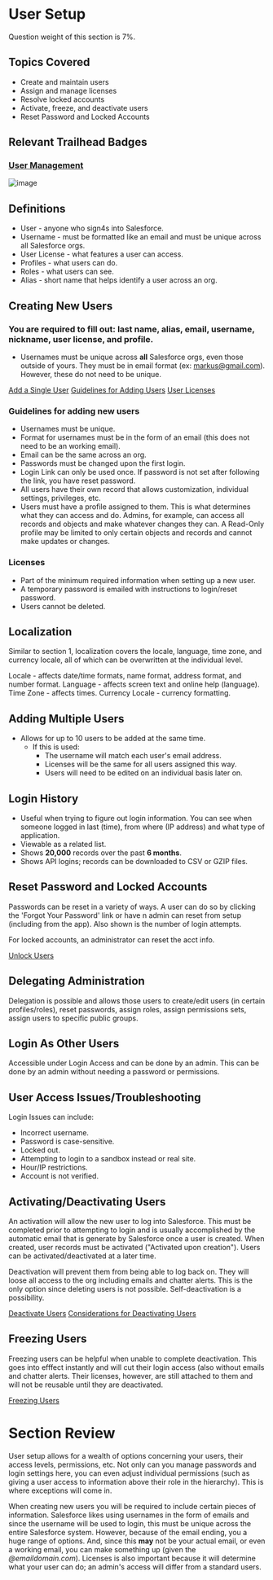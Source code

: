 # User Setup

Question weight of this section is 7%.

## Topics Covered

* Create and maintain users
* Assign and manage licenses
* Resolve locked accounts
* Activate, freeze, and deactivate users
* Reset Password and Locked Accounts

## Relevant Trailhead Badges

### [User Management](https://trailhead.salesforce.com/en/content/learn/modules/lex_implementation_user_setup_mgmt)
![image](images/3/user_setup.png)

## Definitions
* User - anyone who sign4s into Salesforce.
* Username - must be formatted like an email and must be unique across all Salesforce orgs.
* User License - what features a user can access.
* Profiles - what users can do.
* Roles - what users can see.
* Alias - short name that helps identify a user across an org.

## Creating New Users

### You are required to fill out: last name, alias, email, username, nickname, user license, and profile.
* Usernames must be unique across __all__ Salesforce orgs, even those outside of yours. They must be in email format (ex: markus@gmail.com). However, these do not need to be unique.

[Add a Single User](https://help.salesforce.com/articleView?id=adding_new_users.htm&type=5)
[Guidelines for Adding Users](https://help.salesforce.com/articleView?id=users_adding_guidelines.htm&type=5)
[User Licenses](https://help.salesforce.com/articleView?id=users_licenses_overview.htm&type=5)

### Guidelines for adding new users
* Usernames must be unique.
* Format for usernames must be in the form of an email (this does not need to be an working email).
* Email can be the same across an org.
* Passwords must be changed upon the first login.
* Login Link can only be used once. If password is not set after following the link, you have reset password.
* All users have their own record that allows customization, individual settings, privileges, etc.
* Users must have a profile assigned to them. This is what determines what they can access and do. Admins, for example, can access all records and objects and make whatever changes they can. A Read-Only profile may be limited to only certain objects and records and cannot make updates or changes.

### Licenses

* Part of the minimum required information when setting up a new user.
* A temporary password is emailed with instructions to login/reset password.
* Users cannot be deleted.

## Localization

Similar to section 1, localization covers the locale, language, time zone, and currency locale, all of which can be overwritten at the individual level.

Locale - affects date/time formats, name format, address format, and number format.
Language - affects screen text and online help (language).
Time Zone - affects times.
Currency Locale - currency formatting.

## Adding Multiple Users

* Allows for up to 10 users to be added at the same time.
  * If this is used:
    * The username will match each user's email address.
    * Licenses will be the same for all users assigned this way.
    * Users will need to be edited on an individual basis later on.

## Login History

* Useful when trying to figure out login information. You can see when someone logged in last (time), from where (IP address) and what type of application.
* Viewable as a related list.
* Shows __20,000__ records over the past __6 months__.
* Shows API logins; records can be downloaded to CSV or GZIP files.

## Reset Password and Locked Accounts

Passwords can be reset in a variety of ways. A user can do so by clicking the 'Forgot Your Password' link or have n admin can reset from setup (including from the app). Also shown is the number of login attempts.

For locked accounts, an administrator can reset the acct info.

[Unlock Users](https://help.salesforce.com/articleView?id=users_unlock.htm&type=5)

## Delegating Administration

Delegation is possible and allows those users to create/edit users (in certain profiles/roles), reset passwords, assign roles, assign permissions sets, assign users to specific public groups.

## Login As Other Users

Accessible under Login Access and can be done by an admin. This can be done by an admin without needing a password or permissions.

## User Access Issues/Troubleshooting

Login Issues can include:
* Incorrect username.
* Password is case-sensitive.
* Locked out.
* Attempting to login to a sandbox instead or real site.
* Hour/IP restrictions.
* Account is not verified.

## Activating/Deactivating Users

An activation will allow the new user to log into Salesforce. This must be completed prior to attempting to login and is usually accomplished by the automatic email that is generate by Salesforce once a user is created. When created, user records must be activated ("Activated upon creation"). Users can be activated/deactivated at a later time.

Deactivation will prevent them from being able to log back on. They will loose all access to the org including emails and chatter alerts. This is the only option since deleting users is not possible. Self-deactivation is a possibility.

[Deactivate Users](https://help.salesforce.com/articleView?id=deactivating_users.htm&type=0)
[Considerations for Deactivating Users](https://help.salesforce.com/articleView?id=users_deactivate_considerations.htm&type=5)

## Freezing Users

Freezing users can be helpful when unable to complete deactivation. This goes into efffect instantly and will cut their login access (also without emails and chatter alerts. Their licenses, however, are still attached to them and will not be reusable until they are deactivated.

[Freezing Users](https://help.salesforce.com/articleView?id=users_freeze.htm&type=0)

# Section Review

User setup allows for a wealth of options concerning your users, their access levels, permissions, etc. Not only can you manage passwords and login settings here, you can even adjust individual permissions (such as giving a user access to information above their role in the hierarchy). This is where exceptions will come in.

When creating new users you will be required to include certain pieces of information. Salesforce likes using usernames in the form of emails and since the username will be used to login, this must be unique across the entire Salesforce system. However, because of the email ending, you a huge range of options. And, since this __may__ not be your actual email, or even a working email, you can make something up (given the _@emaildomain.com_). Licenses is also important because it will determine what your user can do; an admin's access will differ from a standard users.

